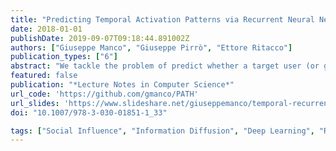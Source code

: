 ```yaml
---
title: "Predicting Temporal Activation Patterns via Recurrent Neural Networks"
date: 2018-01-01
publishDate: 2019-09-07T09:18:44.891002Z
authors: ["Giuseppe Manco", "Giuseppe Pirrò", "Ettore Ritacco"]
publication_types: ["6"]
abstract: "We tackle the problem of predict whether a target user (or group of users) will be active within an event stream before a time horizon. Our solution, called PATH, leverages recurrent neural networks to learn an embedding of the past events. The embedding allows to capture influence and susceptibility between users and places closer (the representation of) users that frequently get active in different event streams within a small time interval. We conduct an experimental evaluation on real world data and compare our approach with related work."
featured: false
publication: "*Lecture Notes in Computer Science*"
url_code: 'https://github.com/gmanco/PATH'
url_slides: 'https://www.slideshare.net/giuseppemanco/temporal-recurrent-activation-networks'
doi: "10.1007/978-3-030-01851-1_33"

tags: ["Social Influence", "Information Diffusion", "Deep Learning", "Recurrent Networks", "Temporal Point Processes"]
---
```


